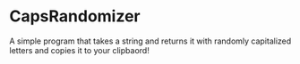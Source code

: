 # CapsRandomizer
A simple program that takes a string and returns it with randomly capitalized letters and copies it to your clipbaord!
